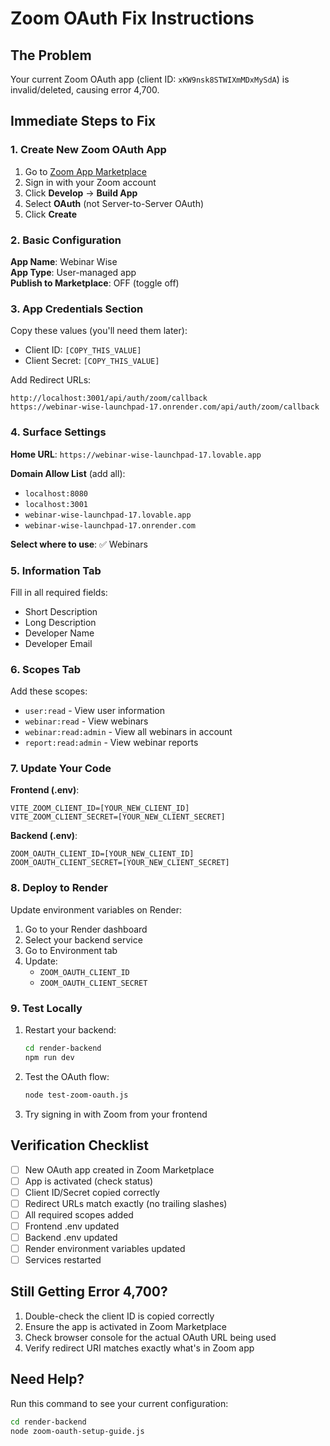 # Zoom OAuth Fix Instructions

## The Problem
Your current Zoom OAuth app (client ID: `xKW9nsk8STWIXmMDxMySdA`) is invalid/deleted, causing error 4,700.

## Immediate Steps to Fix

### 1. Create New Zoom OAuth App

1. Go to [Zoom App Marketplace](https://marketplace.zoom.us/)
2. Sign in with your Zoom account
3. Click **Develop** → **Build App**
4. Select **OAuth** (not Server-to-Server OAuth)
5. Click **Create**

### 2. Basic Configuration

**App Name**: Webinar Wise  
**App Type**: User-managed app  
**Publish to Marketplace**: OFF (toggle off)

### 3. App Credentials Section

Copy these values (you'll need them later):
- Client ID: `[COPY_THIS_VALUE]`
- Client Secret: `[COPY_THIS_VALUE]`

Add Redirect URLs:
```
http://localhost:3001/api/auth/zoom/callback
https://webinar-wise-launchpad-17.onrender.com/api/auth/zoom/callback
```

### 4. Surface Settings

**Home URL**: `https://webinar-wise-launchpad-17.lovable.app`

**Domain Allow List** (add all):
- `localhost:8080`
- `localhost:3001`
- `webinar-wise-launchpad-17.lovable.app`
- `webinar-wise-launchpad-17.onrender.com`

**Select where to use**: ✅ Webinars

### 5. Information Tab

Fill in all required fields:
- Short Description
- Long Description
- Developer Name
- Developer Email

### 6. Scopes Tab

Add these scopes:
- `user:read` - View user information
- `webinar:read` - View webinars
- `webinar:read:admin` - View all webinars in account
- `report:read:admin` - View webinar reports

### 7. Update Your Code

**Frontend (.env)**:
```env
VITE_ZOOM_CLIENT_ID=[YOUR_NEW_CLIENT_ID]
VITE_ZOOM_CLIENT_SECRET=[YOUR_NEW_CLIENT_SECRET]
```

**Backend (.env)**:
```env
ZOOM_OAUTH_CLIENT_ID=[YOUR_NEW_CLIENT_ID]
ZOOM_OAUTH_CLIENT_SECRET=[YOUR_NEW_CLIENT_SECRET]
```

### 8. Deploy to Render

Update environment variables on Render:
1. Go to your Render dashboard
2. Select your backend service
3. Go to Environment tab
4. Update:
   - `ZOOM_OAUTH_CLIENT_ID`
   - `ZOOM_OAUTH_CLIENT_SECRET`

### 9. Test Locally

1. Restart your backend:
   ```bash
   cd render-backend
   npm run dev
   ```

2. Test the OAuth flow:
   ```bash
   node test-zoom-oauth.js
   ```

3. Try signing in with Zoom from your frontend

## Verification Checklist

- [ ] New OAuth app created in Zoom Marketplace
- [ ] App is activated (check status)
- [ ] Client ID/Secret copied correctly
- [ ] Redirect URLs match exactly (no trailing slashes)
- [ ] All required scopes added
- [ ] Frontend .env updated
- [ ] Backend .env updated
- [ ] Render environment variables updated
- [ ] Services restarted

## Still Getting Error 4,700?

1. Double-check the client ID is copied correctly
2. Ensure the app is activated in Zoom Marketplace
3. Check browser console for the actual OAuth URL being used
4. Verify redirect URI matches exactly what's in Zoom app

## Need Help?

Run this command to see your current configuration:
```bash
cd render-backend
node zoom-oauth-setup-guide.js
```
